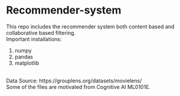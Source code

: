 # Recommender-system

This repo includes the recommender system both content based and collaborative based filtering.
</br>
Important installations:
</br>
1. numpy
2. pandas
3. matplotlib
</br>
Data Source: https://grouplens.org/datasets/movielens/
</br>
Some of the files are motivated from Cognitive AI ML0101E.
